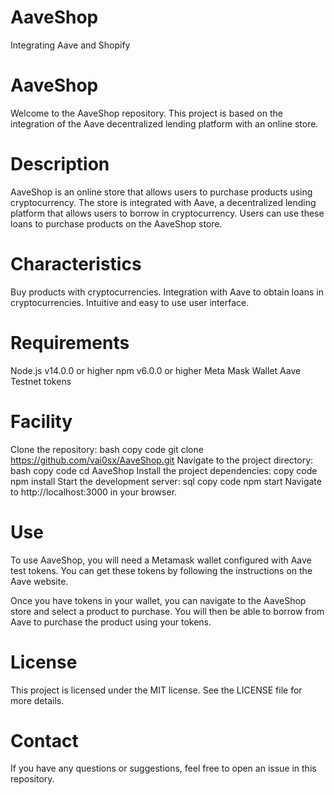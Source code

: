 # AaveShop
 Integrating Aave and Shopify
 
# AaveShop
Welcome to the AaveShop repository. This project is based on the integration of the Aave decentralized lending platform with an online store.

# Description
AaveShop is an online store that allows users to purchase products using cryptocurrency. The store is integrated with Aave, a decentralized lending platform that allows users to borrow in cryptocurrency. Users can use these loans to purchase products on the AaveShop store.

# Characteristics
Buy products with cryptocurrencies.
Integration with Aave to obtain loans in cryptocurrencies.
Intuitive and easy to use user interface.

# Requirements
Node.js v14.0.0 or higher
npm v6.0.0 or higher
Meta Mask Wallet
Aave Testnet tokens

# Facility
Clone the repository:
bash
copy code
git clone https://github.com/vai0sx/AaveShop.git
Navigate to the project directory:
bash
copy code
cd AaveShop
Install the project dependencies:
copy code
npm install
Start the development server:
sql
copy code
npm start
Navigate to http://localhost:3000 in your browser.

# Use
To use AaveShop, you will need a Metamask wallet configured with Aave test tokens. You can get these tokens by following the instructions on the Aave website.

Once you have tokens in your wallet, you can navigate to the AaveShop store and select a product to purchase. You will then be able to borrow from Aave to purchase the product using your tokens.

# License
This project is licensed under the MIT license. See the LICENSE file for more details.

# Contact
If you have any questions or suggestions, feel free to open an issue in this repository.
